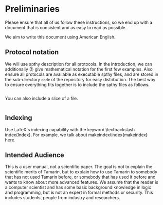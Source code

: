 
Preliminaries
=============

Please ensure that all of us follow these instructions, so we end up
with a document that is consistent and as easy to read as possible.

We aim to write this document using American English.


Protocol notation
-----------------

We will use spthy description for all protocols. In the introduction,
we can additionally (!) give mathematical notation for the first few
examples. Also ensure all protocols are available as executable spthy
files, and are stored in the sub-directory `code` of the repository for easy
distribution. The best way to ensure everything fits together is to
include the spthy files as follows.

~~~~ {.autognp include="code/example.spthy"}
~~~~

You can also include a slice of a file.

~~~~ {.autognp slice="code/example.spthy" lower=12 upper=13}
~~~~


Indexing
--------

Use LaTeX's indexing capability with the keyword \textbackslash
index\{Index\}. For example, we talk about makeindex\index{makeindex}
here.


Intended Audience
-----------------

This is a user manual, not a scientific paper. The goal is not to
explain the scientific merits of Tamarin, but to explain how to use
Tamarin to somebody that has not used Tamarin before, or somebody that
has used it before and wants to know about more advanced features. We
assume that the reader is a computer scientist and has some basic
background knowledge in logic and programming, but is not an expert in
formal methods or security. This includes students, people from
industry and researchers.


